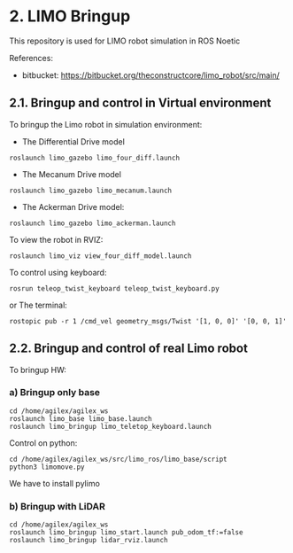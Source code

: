 # **2. LIMO Bringup**

This repository is used for LIMO robot simulation in ROS Noetic

References:

- bitbucket: https://bitbucket.org/theconstructcore/limo_robot/src/main/


## **2.1. Bringup and control in Virtual environment**

To bringup the Limo robot in simulation environment:
- The Differential Drive model
````shell
roslaunch limo_gazebo limo_four_diff.launch 
````
- The Mecanum Drive model
````shell
roslaunch limo_gazebo limo_mecanum.launch 
````
- The Ackerman Drive model:
````shell
roslaunch limo_gazebo limo_ackerman.launch 
````
To view the robot in RVIZ:
````shell
roslaunch limo_viz view_four_diff_model.launch
````
To control using keyboard:
````shell
rosrun teleop_twist_keyboard teleop_twist_keyboard.py
````
or The terminal:
````shell
rostopic pub -r 1 /cmd_vel geometry_msgs/Twist '[1, 0, 0]' '[0, 0, 1]'
````

## **2.2. Bringup and control of real Limo robot**

To bringup HW:

### **a) Bringup only base**

````shell
cd /home/agilex/agilex_ws
roslaunch limo_base limo_base.launch
roslaunch limo_bringup limo_teletop_keyboard.launch
````

Control on python:
````shell
cd /home/agilex/agilex_ws/src/limo_ros/limo_base/script
python3 limomove.py
````
We have to install pylimo


### **b) Bringup with LiDAR**

````shell
cd /home/agilex/agilex_ws
roslaunch limo_bringup limo_start.launch pub_odom_tf:=false
roslaunch limo_bringup lidar_rviz.launch
````
